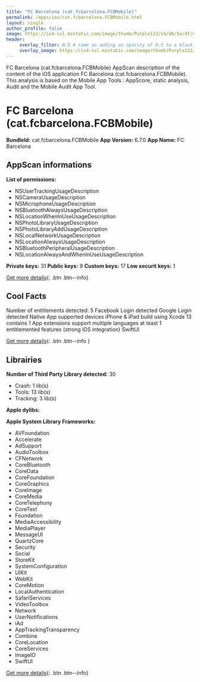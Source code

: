 ```yaml
---
title: "FC Barcelona (cat.fcbarcelona.FCBMobile)"
permalink: /apps/ios/cat.fcbarcelona.FCBMobile.html
layout: single
author_profile: false
image: https://is4-ssl.mzstatic.com/image/thumb/Purple122/v4/db/5a/4f/db5a4fae-c9e5-2509-6f9c-dda28e2c1f67/AppIcon-1x_U007emarketing-0-10-0-85-220.png/512x512bb.jpg
header: 
     overlay_filter: 0.5 # same as adding an opacity of 0.5 to a black background
     overlay_image: https://is4-ssl.mzstatic.com/image/thumb/Purple122/v4/db/5a/4f/db5a4fae-c9e5-2509-6f9c-dda28e2c1f67/AppIcon-1x_U007emarketing-0-10-0-85-220.png/512x512bb.jpg
---
```

FC Barcelona (cat.fcbarcelona.FCBMobile) AppScan description of the content of the iOS application FC Barcelona (cat.fcbarcelona.FCBMobile). This analysis is based on the Mobile App Tools : AppScore, static analysis, Audit and the Mobile Audit App Tool.

# FC Barcelona (cat.fcbarcelona.FCBMobile)

**BundleId:** cat.fcbarcelona.FCBMobile
**App Version:** 6.7.0
**App Name:** FC Barcelona


## AppScan informations 

**List of permissions:** 
- NSUserTrackingUsageDescription
- NSCameraUsageDescription
- NSMicrophoneUsageDescription
- NSBluetoothAlwaysUsageDescription
- NSLocationWhenInUseUsageDescription
- NSPhotoLibraryUsageDescription
- NSPhotoLibraryAddUsageDescription
- NSLocalNetworkUsageDescription
- NSLocationAlwaysUsageDescription
- NSBluetoothPeripheralUsageDescription
- NSLocationAlwaysAndWhenInUseUsageDescription
  
  
**Private keys:** 31
**Public keys:** 9
**Custom keys:** 17
**Low securit keys:** 1
  
[Get more details](/pricing.html){: .btn .btn--info}

## Cool Facts

Number of entitlements detected: 5
Facebook Login detected
Google Login detected
Native App
supported devices iPhone & iPad
build using Xcode 13
contains 1 App extensions
support multiple languages
at least 1 entitlemented features (strong iOS integration)
SwiftUI
  
[Get more details](/pricing.html){: .btn .btn--info }

## Librairies 
**Number of Third Party Library detected:** 30
- Crash: 1 lib(s)
- Tools: 13 lib(s)
- Tracking: 3 lib(s)


**Apple dylibs:**


**Apple System Library Frameworks:**
- AVFoundation
- Accelerate
- AdSupport
- AudioToolbox
- CFNetwork
- CoreBluetooth
- CoreData
- CoreFoundation
- CoreGraphics
- CoreImage
- CoreMedia
- CoreTelephony
- CoreText
- Foundation
- MediaAccessibility
- MediaPlayer
- MessageUI
- QuartzCore
- Security
- Social
- StoreKit
- SystemConfiguration
- UIKit
- WebKit
- CoreMotion
- LocalAuthentication
- SafariServices
- VideoToolbox
- Network
- UserNotifications
- iAd
- AppTrackingTransparency
- Combine
- CoreLocation
- CoreServices
- ImageIO
- SwiftUI


  
[Get more details](/pricing.html){: .btn .btn--info}

